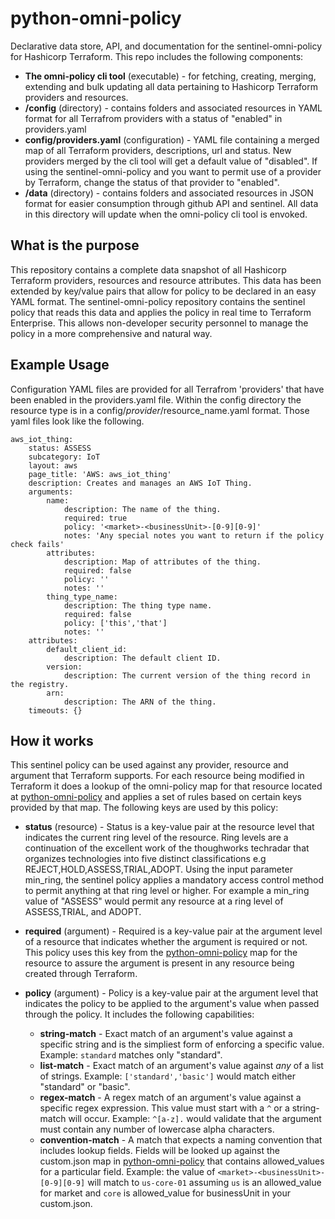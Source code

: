 # python-omni-policy
Declarative data store, API, and documentation for the sentinel-omni-policy for Hashicorp Terraform.  This repo includes the following components:

- **The omni-policy cli tool** (executable) - for fetching, creating, merging, extending and bulk updating all data pertaining to Hashicorp Terraform providers and resources.
- **/config** (directory) - contains folders and associated resources in YAML format for all Terrafrom providers with a status of "enabled" in providers.yaml
- **config/providers.yaml** (configuration) - YAML file containing a merged map of all Terraform providers, descriptions, url and status.  New providers merged by the cli tool will get a default value of "disabled".  If using the sentinel-omni-policy and you want to permit use of a provider by Terraform, change the status of that provider to "enabled".
- **/data** (directory) - contains folders and associated resources in JSON format for easier consumption through github API and sentinel.  All data in this directory will update when the omni-policy cli tool is envoked.

## What is the purpose
This repository contains a complete data snapshot of all Hashicorp Terraform providers, resources and resource attributes.  This data has been extended by key/value pairs that allow for policy to be declared in an easy YAML format.  The sentinel-omni-policy repository contains the sentinel policy that reads this data and applies the policy in real time to Terraform Enterprise.  This allows non-developer security personnel to manage the policy in a more comprehensive and natural way.

## Example Usage
Configuration YAML files are provided for all Terrafrom 'providers' that have been enabled in the providers.yaml file.  Within the config directory the resource type is in a config/$provider/$resource_name.yaml format.  Those yaml files look like the following.

```
aws_iot_thing:
    status: ASSESS
    subcategory: IoT
    layout: aws
    page_title: 'AWS: aws_iot_thing'
    description: Creates and manages an AWS IoT Thing.
    arguments:
        name:
            description: The name of the thing.
            required: true
            policy: '<market>-<businessUnit>-[0-9][0-9]'
            notes: 'Any special notes you want to return if the policy check fails'
        attributes:
            description: Map of attributes of the thing.
            required: false
            policy: ''
            notes: ''
        thing_type_name:
            description: The thing type name.
            required: false
            policy: ['this','that']
            notes: ''
    attributes:
        default_client_id:
            description: The default client ID.
        version:
            description: The current version of the thing record in the registry.
        arn:
            description: The ARN of the thing.
    timeouts: {}
```

## How it works
 This sentinel policy can be used against any provider, resource and argument that Terraform supports.  For each resource being modified in Terraform it does a lookup of the omni-policy map for that resource located at [python-omni-policy](https://github.com/openrba/python-omni-policy) and applies a set of rules based on certain keys provided by that map.  The following keys are used by this policy:

 - **status** (resource) - Status is a key-value pair at the resource level that indicates the current ring level of the resource.  Ring levels are a continuation of the excellent work of the thoughworks techradar that organizes technologies into five distinct classifications e.g REJECT,HOLD,ASSESS,TRIAL,ADOPT. Using the input parameter min_ring, the sentinel policy applies a mandatory access control method to permit anything at that ring level or higher.  For example a min_ring value of "ASSESS" would permit any resource at a ring level of ASSESS,TRIAL, and ADOPT.

- **required** (argument) - Required is a key-value pair at the argument level of a resource that indicates whether the argument is required or not.  This policy uses this key from the [python-omni-policy](https://github.com/openrba/python-omni-policy) map for the resource to assure the argument is present in any resource being created through Terraform.

- **policy** (argument) - Policy is a key-value pair at the argument level that indicates the policy to be applied to the argument's value when passed through the policy.  It includes the following capabilities:
    - **string-match** - Exact match of an argument's value against a specific string and is the simpliest form of enforcing a specific value.  Example: `standard` matches only "standard".
    - **list-match** - Exact match of an argument's value against *any* of a list of strings.  Example: `['standard','basic']` would match either "standard" or "basic".
    - **regex-match** - A regex match of an argument's value against a specific regex expression.  This value must start with a `^` or a string-match will occur.  Example: `^[a-z].` would validate that the argument must contain any number of lowercase alpha characters.
    - **convention-match** - A match that expects a naming convention that includes lookup fields.  Fields will be looked up against the custom.json map in [python-omni-policy](https://github.com/openrba/python-omni-policy) that contains allowed_values for a particular field.  Example: the value of `<market>-<businessUnit>-[0-9][0-9]` will match to `us-core-01` assuming `us` is an allowed_value for market and `core` is allowed_value for businessUnit in your custom.json.

 